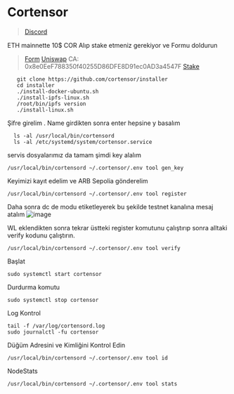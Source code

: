 # Cortensor

 > [Discord](https://discord.gg/cortensor)

ETH mainnette 10$  COR Alıp stake etmeniz gerekiyor ve Formu doldurun

 > [Form](https://forms.gle/JX2zpR8dvkiHvjWu5)
 > [Uniswap](https://app.uniswap.org/swap)
 >  CA: 0x8e0EeF788350f40255D86DFE8D91ec0AD3a4547F
 > [Stake](https://stake.cortensor.network/)



       git clone https://github.com/cortensor/installer
       cd installer
       ./install-docker-ubuntu.sh
       ./install-ipfs-linux.sh
       /root/bin/ipfs version
       ./install-linux.sh

 Şifre girelim . Name girdikten sonra enter hepsine y basalım

      ls -al /usr/local/bin/cortensord
      ls -al /etc/systemd/system/cortensor.service

servis dosyalarımız da tamam şimdi key alalım

    /usr/local/bin/cortensord ~/.cortensor/.env tool gen_key
    
Keyimizi kayıt edelim ve ARB Sepolia gönderelim

    /usr/local/bin/cortensord ~/.cortensor/.env tool register


Daha sonra dc de modu etiketleyerek bu şekilde testnet kanalına  mesaj atalım ![image](https://github.com/user-attachments/assets/5a91cec8-c565-4096-b4cc-0151d63dfade)

WL eklendikten sonra tekrar üstteki register komutunu çalıştırıp sonra alltaki verify kodunu çalıştırın.

    /usr/local/bin/cortensord ~/.cortensor/.env tool verify

Başlat 

    sudo systemctl start cortensor

Durdurma komutu

    sudo systemctl stop cortensor
    
Log Kontrol

    tail -f /var/log/cortensord.log
    sudo journalctl -fu cortensor
    
Düğüm Adresini ve Kimliğini Kontrol Edin

    /usr/local/bin/cortensord ~/.cortensor/.env tool id

NodeStats

    /usr/local/bin/cortensord ~/.cortensor/.env tool stats
